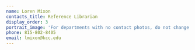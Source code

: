 ```yaml
---
name: Loren Mixon
contacts_title: Reference Librarian
display_order: 3
portrait_image: 'For departments with no contact photos, do not change this field.'
phone: 815-802-8405
email: lmixon@kcc.edu
---
```


